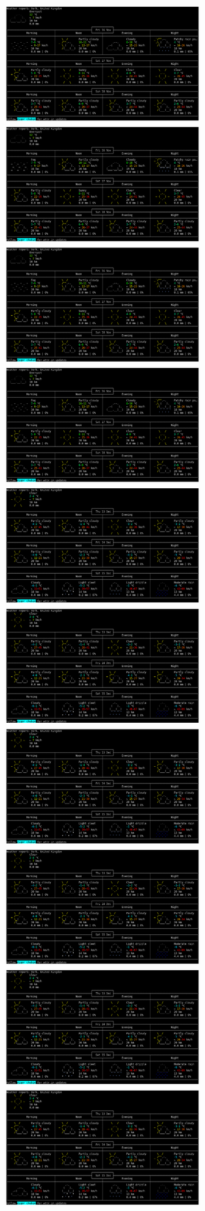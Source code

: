 
![](img/16-11-2018.png)


![](img/16-11-2018.png)


![](img/16-11-2018.png)


![](img/16-11-2018.png)


![](img/13-12-2018.png)


![](img/13-12-2018.png)


![](img/13-12-2018.png)


![](img/13-12-2018.png)


![](img/13-12-2018.png)


![](img/13-12-2018.png)

